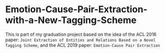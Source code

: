 # Emotion-Cause-Pair-Extraction-with-a-New-Tagging-Scheme
This is part of my graduation project based on the idea of the ACL 2016 paper: `Joint Extraction of Entities and Relations Based on a Novel Tagging Scheme`, and the ACL 2019 paper: `Emotion-Cause Pair Extraction`
